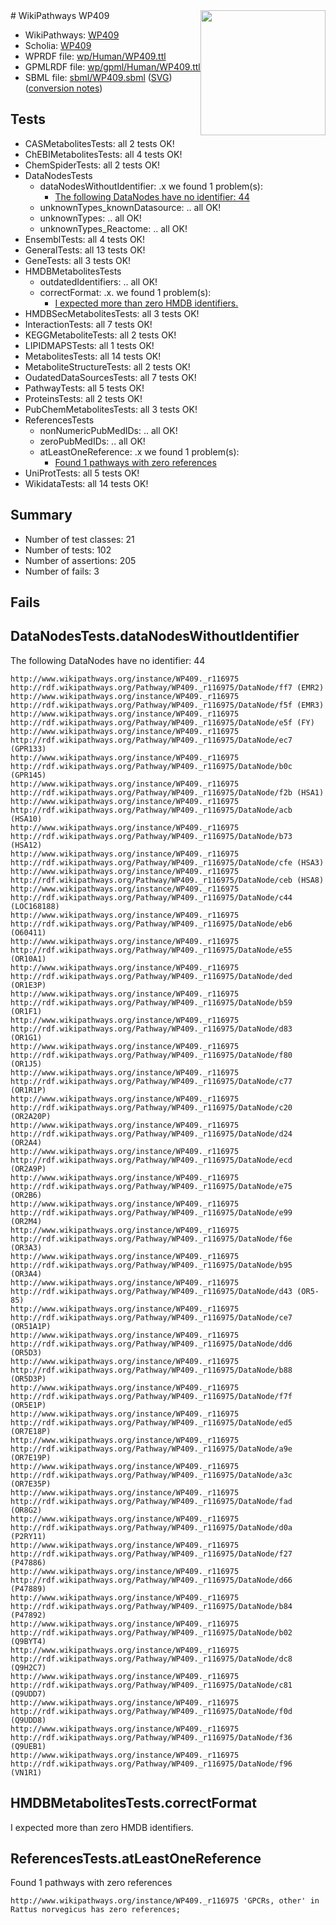 <img style="float: right; width: 200px" src="../logo.png" />
# WikiPathways WP409

* WikiPathways: [WP409](https://identifiers.org/wikipathways:WP409)
* Scholia: [WP409](https://scholia.toolforge.org/wikipathways/WP409)
* WPRDF file: [wp/Human/WP409.ttl](../wp/Human/WP409.ttl)
* GPMLRDF file: [wp/gpml/Human/WP409.ttl](../wp/gpml/Human/WP409.ttl)
* SBML file: [sbml/WP409.sbml](../sbml/WP409.sbml) ([SVG](../sbml/WP409.svg)) ([conversion notes](../sbml/WP409.txt))

## Tests
* CASMetabolitesTests: all 2 tests OK!
* ChEBIMetabolitesTests: all 4 tests OK!
* ChemSpiderTests: all 2 tests OK!
* DataNodesTests
    * dataNodesWithoutIdentifier: .x we found 1 problem(s):
        * [The following DataNodes have no identifier: 44](#8792c4f1)
    * unknownTypes_knownDatasource: .. all OK!
    * unknownTypes: .. all OK!
    * unknownTypes_Reactome: .. all OK!
* EnsemblTests: all 4 tests OK!
* GeneralTests: all 13 tests OK!
* GeneTests: all 3 tests OK!
* HMDBMetabolitesTests
    * outdatedIdentifiers: .. all OK!
    * correctFormat: .x. we found 1 problem(s):
        * [I expected more than zero HMDB identifiers.](#ad154c1e)
* HMDBSecMetabolitesTests: all 3 tests OK!
* InteractionTests: all 7 tests OK!
* KEGGMetaboliteTests: all 2 tests OK!
* LIPIDMAPSTests: all 1 tests OK!
* MetabolitesTests: all 14 tests OK!
* MetaboliteStructureTests: all 2 tests OK!
* OudatedDataSourcesTests: all 7 tests OK!
* PathwayTests: all 5 tests OK!
* ProteinsTests: all 2 tests OK!
* PubChemMetabolitesTests: all 3 tests OK!
* ReferencesTests
    * nonNumericPubMedIDs: .. all OK!
    * zeroPubMedIDs: .. all OK!
    * atLeastOneReference: .x we found 1 problem(s):
        * [Found 1 pathways with zero references](#35eb778e)
* UniProtTests: all 5 tests OK!
* WikidataTests: all 14 tests OK!


## Summary

* Number of test classes: 21
* Number of tests: 102
* Number of assertions: 205
* Number of fails: 3

## Fails

<a name="8792c4f1" />

## DataNodesTests.dataNodesWithoutIdentifier

The following DataNodes have no identifier: 44
```
http://www.wikipathways.org/instance/WP409._r116975 http://rdf.wikipathways.org/Pathway/WP409._r116975/DataNode/ff7 (EMR2)
http://www.wikipathways.org/instance/WP409._r116975 http://rdf.wikipathways.org/Pathway/WP409._r116975/DataNode/f5f (EMR3)
http://www.wikipathways.org/instance/WP409._r116975 http://rdf.wikipathways.org/Pathway/WP409._r116975/DataNode/e5f (FY)
http://www.wikipathways.org/instance/WP409._r116975 http://rdf.wikipathways.org/Pathway/WP409._r116975/DataNode/ec7 (GPR133)
http://www.wikipathways.org/instance/WP409._r116975 http://rdf.wikipathways.org/Pathway/WP409._r116975/DataNode/b0c (GPR145)
http://www.wikipathways.org/instance/WP409._r116975 http://rdf.wikipathways.org/Pathway/WP409._r116975/DataNode/f2b (HSA1)
http://www.wikipathways.org/instance/WP409._r116975 http://rdf.wikipathways.org/Pathway/WP409._r116975/DataNode/acb (HSA10)
http://www.wikipathways.org/instance/WP409._r116975 http://rdf.wikipathways.org/Pathway/WP409._r116975/DataNode/b73 (HSA12)
http://www.wikipathways.org/instance/WP409._r116975 http://rdf.wikipathways.org/Pathway/WP409._r116975/DataNode/cfe (HSA3)
http://www.wikipathways.org/instance/WP409._r116975 http://rdf.wikipathways.org/Pathway/WP409._r116975/DataNode/ceb (HSA8)
http://www.wikipathways.org/instance/WP409._r116975 http://rdf.wikipathways.org/Pathway/WP409._r116975/DataNode/c44 (LOC168188)
http://www.wikipathways.org/instance/WP409._r116975 http://rdf.wikipathways.org/Pathway/WP409._r116975/DataNode/eb6 (O60411)
http://www.wikipathways.org/instance/WP409._r116975 http://rdf.wikipathways.org/Pathway/WP409._r116975/DataNode/e55 (OR10A1)
http://www.wikipathways.org/instance/WP409._r116975 http://rdf.wikipathways.org/Pathway/WP409._r116975/DataNode/ded (OR1E3P)
http://www.wikipathways.org/instance/WP409._r116975 http://rdf.wikipathways.org/Pathway/WP409._r116975/DataNode/b59 (OR1F1)
http://www.wikipathways.org/instance/WP409._r116975 http://rdf.wikipathways.org/Pathway/WP409._r116975/DataNode/d83 (OR1G1)
http://www.wikipathways.org/instance/WP409._r116975 http://rdf.wikipathways.org/Pathway/WP409._r116975/DataNode/f80 (OR1J5)
http://www.wikipathways.org/instance/WP409._r116975 http://rdf.wikipathways.org/Pathway/WP409._r116975/DataNode/c77 (OR1R1P)
http://www.wikipathways.org/instance/WP409._r116975 http://rdf.wikipathways.org/Pathway/WP409._r116975/DataNode/c20 (OR2A20P)
http://www.wikipathways.org/instance/WP409._r116975 http://rdf.wikipathways.org/Pathway/WP409._r116975/DataNode/d24 (OR2A4)
http://www.wikipathways.org/instance/WP409._r116975 http://rdf.wikipathways.org/Pathway/WP409._r116975/DataNode/ecd (OR2A9P)
http://www.wikipathways.org/instance/WP409._r116975 http://rdf.wikipathways.org/Pathway/WP409._r116975/DataNode/e75 (OR2B6)
http://www.wikipathways.org/instance/WP409._r116975 http://rdf.wikipathways.org/Pathway/WP409._r116975/DataNode/e99 (OR2M4)
http://www.wikipathways.org/instance/WP409._r116975 http://rdf.wikipathways.org/Pathway/WP409._r116975/DataNode/f6e (OR3A3)
http://www.wikipathways.org/instance/WP409._r116975 http://rdf.wikipathways.org/Pathway/WP409._r116975/DataNode/b95 (OR3A4)
http://www.wikipathways.org/instance/WP409._r116975 http://rdf.wikipathways.org/Pathway/WP409._r116975/DataNode/d43 (OR5-85)
http://www.wikipathways.org/instance/WP409._r116975 http://rdf.wikipathways.org/Pathway/WP409._r116975/DataNode/ce7 (OR51A1P)
http://www.wikipathways.org/instance/WP409._r116975 http://rdf.wikipathways.org/Pathway/WP409._r116975/DataNode/dd6 (OR5D3)
http://www.wikipathways.org/instance/WP409._r116975 http://rdf.wikipathways.org/Pathway/WP409._r116975/DataNode/b88 (OR5D3P)
http://www.wikipathways.org/instance/WP409._r116975 http://rdf.wikipathways.org/Pathway/WP409._r116975/DataNode/f7f (OR5E1P)
http://www.wikipathways.org/instance/WP409._r116975 http://rdf.wikipathways.org/Pathway/WP409._r116975/DataNode/ed5 (OR7E18P)
http://www.wikipathways.org/instance/WP409._r116975 http://rdf.wikipathways.org/Pathway/WP409._r116975/DataNode/a9e (OR7E19P)
http://www.wikipathways.org/instance/WP409._r116975 http://rdf.wikipathways.org/Pathway/WP409._r116975/DataNode/a3c (OR7E35P)
http://www.wikipathways.org/instance/WP409._r116975 http://rdf.wikipathways.org/Pathway/WP409._r116975/DataNode/fad (OR8G2)
http://www.wikipathways.org/instance/WP409._r116975 http://rdf.wikipathways.org/Pathway/WP409._r116975/DataNode/d0a (P2RY11)
http://www.wikipathways.org/instance/WP409._r116975 http://rdf.wikipathways.org/Pathway/WP409._r116975/DataNode/f27 (P47886)
http://www.wikipathways.org/instance/WP409._r116975 http://rdf.wikipathways.org/Pathway/WP409._r116975/DataNode/d66 (P47889)
http://www.wikipathways.org/instance/WP409._r116975 http://rdf.wikipathways.org/Pathway/WP409._r116975/DataNode/b84 (P47892)
http://www.wikipathways.org/instance/WP409._r116975 http://rdf.wikipathways.org/Pathway/WP409._r116975/DataNode/b02 (Q9BYT4)
http://www.wikipathways.org/instance/WP409._r116975 http://rdf.wikipathways.org/Pathway/WP409._r116975/DataNode/dc8 (Q9H2C7)
http://www.wikipathways.org/instance/WP409._r116975 http://rdf.wikipathways.org/Pathway/WP409._r116975/DataNode/c81 (Q9UDD7)
http://www.wikipathways.org/instance/WP409._r116975 http://rdf.wikipathways.org/Pathway/WP409._r116975/DataNode/f0d (Q9UDD8)
http://www.wikipathways.org/instance/WP409._r116975 http://rdf.wikipathways.org/Pathway/WP409._r116975/DataNode/f36 (Q9UEB1)
http://www.wikipathways.org/instance/WP409._r116975 http://rdf.wikipathways.org/Pathway/WP409._r116975/DataNode/f96 (VN1R1)
```

<a name="ad154c1e" />

## HMDBMetabolitesTests.correctFormat

I expected more than zero HMDB identifiers.
<a name="35eb778e" />

## ReferencesTests.atLeastOneReference

Found 1 pathways with zero references
```
http://www.wikipathways.org/instance/WP409._r116975 'GPCRs, other' in Rattus norvegicus has zero references; 
```

